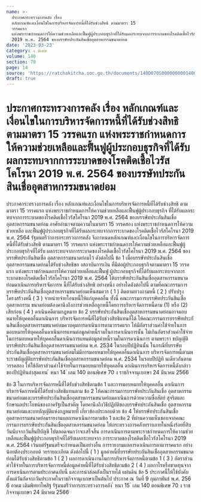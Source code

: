 ```yaml
---
name: >-
  ประกาศกระทรวงการคลัง เรื่อง
  หลักเกณฑ์และเงื่อนไขในการบริหารจัดการหนี้ที่ได้รับช่วงสิทธิ ตามมาตรา 15
  วรรคแรก
  แห่งพระราชกำหนดการให้ความช่วยเหลือและฟื้นฟูผู้ประกอบธุรกิจที่ได้รับผลกระทบจากการระบาดของโรคติดเชื้อไวรัสโคโรนา
  2019 พ.ศ. 2564 ของบรรษัทประกันสินเชื่ออุตสาหกรรมขนาดย่อม
date: '2023-03-23'
category: ง พิเศษ
volume: 140
section: 70
page: 14
source: 'https://ratchakitcha.soc.go.th/documents/140D070S0000000001400.pdf'
draft: true
---
```


# ประกาศกระทรวงการคลัง เรื่อง หลักเกณฑ์และเงื่อนไขในการบริหารจัดการหนี้ที่ได้รับช่วงสิทธิ ตามมาตรา 15 วรรคแรก แห่งพระราชกำหนดการให้ความช่วยเหลือและฟื้นฟูผู้ประกอบธุรกิจที่ได้รับผลกระทบจากการระบาดของโรคติดเชื้อไวรัสโคโรนา 2019 พ.ศ. 2564 ของบรรษัทประกันสินเชื่ออุตสาหกรรมขนาดย่อม

ประกาศกระทรวงการคลัง เรื่อง หลักเกณฑ์และเงื่อนไขในการบริหารจัดการหนี้ที่ได้รับช่วงสิทธิ ตามมาตรา 15 วรรคแรก แห่งพระราชกำหนดการให้ความช่วยเหลือและฟื้นฟูผู้ประกอบธุรกิจ ที่ได้รับผลกระทบจากการระบาดของโรคติดเชื้อไวรัสโคโรนา 2019 พ.ศ. 2564 ของบรรษัทประกันสินเชื่ออุตสาหกรรมขนาดย่อม อาศัยอำนาจตามความในมาตรา 15 วรรคสอง แห่งพระราชกำหนดการให้ความช่วยเหลือ และฟื้นฟูผู้ประกอบธุรกิจที่ได้รับผลกระทบจากการระบาดของโรคติดเชื้อไวรัสโคโรนา 2019 พ.ศ. 2564 รัฐมนตรีว่าการกระทรวงการคลัง จึงกาหนดหลักเกณฑ์และเงื่อนไขในการบริหารจัดการหนี้ที่ได้รับช่วงสิทธิ ตามมาตรา 15 วรรคแรก แห่งพระราชกำหนดการให้ความช่วยเหลือและฟื้นฟูผู้ประกอบธุรกิจที่ได้รับ ผลกระทบจากการระบาดของโรคติดเชื้อไวรัสโคโรนา 2019 พ.ศ. 2564 ของบรรษัทประกันสินเชื่อ อุตสาหกรรมขนาดย่อมไว้ ดังต่อไปนี้ ข้อ 1 เมื่อบรรษัทประกันสินเชื่ออุตสาหกรรมขนาดย่อมได้รับช่วงสิทธิขอ งสถาบันการเงิน ที่มีต่อผู้ประกอบธุรกิจตามมาตรา 15 วรรคแรก แห่งพระราชกำหนดการให้ความช่วยเหลือและฟื้นฟู ผู้ประกอบธุรกิจที่ได้รับผลกระทบจากการระบาดของโรคติดเชื้อไวรัสโคโรนา 2019 พ.ศ. 2564 ให้บรรษัทประกันสินเชื่ออุตสาหกรรมขนาดย่อมดาเนินการบริหารจัดการห นี้ที่ได้รับช่วงสิทธิ อย่างหนึ่ง อย่างใดดังต่อไปนี้ ตามที่คณะกรรมการบรรษัทประกันสินเชื่ออุตสาหกรรมขนาดย่อมเห็นสมควร ( 1 ) ติดตามทวงถามหนี้ ( 2 ) ปรับปรุงโครงสร้างหนี้ ( 3 ) จาหน่ายจ่ายโอนหนี้ให้แก่บุคคลอื่น ทั้งนี้ คณะกรรมการบรรษัทประกันสินเชื่ออุตสาหกรรม ขนาดย่อมต้องคานึงถึงการช่วยเหลือลูกหนี้โดยการบริหารจัดการหนี้ตาม (1) หรือ (2) เสียก่อน ( 4 ) ดาเนินคดีตามกฎหมาย ข้อ 2 บรรษัทประกันสินเชื่ออุตสาหกรรมขนาดย่อมอาจมอบหมายให้บุคคลอื่นดาเนินการ บริหารจัดการหนี้ที่ได้รับช่วงสิทธิแทนก็ได้ ให้คณะกรรมการบรรษัทประกั นสินเชื่ออุตสาหกรรมขนาดย่อมควบคุมการดาเนินการตามวรรคแรก ให้มีอัตราส่วนค่าใช้จ่ายในการมอบหมายให้บุคคลอื่นดาเนินการแทนต่อมูลค่าหนี้รวมในการดาเนินการนั้น ไม่เกินอัตราส่วนค่าใช้จ่ายในการมอบหมายให้บุคคลอื่นดาเนินการแทนต่อมูลค่าหนี้รวมในการดาเนินการ ตามพระรา ชบัญญัติบรรษัทประกันสินเชื่ออุตสาหกรรมขนาดย่อม พ.ศ. 2534 ในรอบปีปฏิทินนั้น ในกรณีที่บรรษัทประกันสินเชื่ออุตสาหกรรมขนาดย่อมไม่มีการมอบหมายให้บุคคลอื่นดาเนินการ บริหารจัดการหนี้ตามพระราชบัญญัติบรรษัทประกันสินเชื่ออุตสาหกรรมขนาดย่อม พ.ศ. 2534 ในรอบปีปฏิทิ นเดียวกันตามวรรคสอง ให้ใช้อัตราส่วนค่าใช้จ่ายในการมอบหมายให้บุคคลอื่น ดาเนินการบริหารจัดการหนี้ดังกล่าวของปีปฏิทินล่าสุดแทน ้ หนา 14 ่ เลม 140 ตอนพิเศษ 70 ง ราชกิจจานุเบกษา 24 มีนาคม 2566

ข้อ 3 ในการบริหารจัดการหนี้ที่ได้รับช่วงสิทธิตามข้อ 1 และการมอบหมายให้บุคคลอื่น ดาเนินการบริหารจัดการหนี้ที่ได้รับช่วงสิทธิแทนตาม ข้อ 2 ให้คณะกรรมการบรรษัทประกันสินเชื่อ อุตสาหกรรมขนาดย่อมและบรรษัทประกันสินเชื่ออุตสาหกรรมขนาดย่อมดาเนินการด้วยความซื่อสัตย์ สุจริตและรักษาผลประโยชน์ของภาครัฐเป็นสาคัญ โดยคานึงถึงวิธีปฏิบัติของบรรษัทประกันสินเชื่อ อุตสาหกรรมขนาดย่อมและบทบัญญัติแห่งกฎหมายที่ เกี่ยวข้องประกอบด้วย ข้อ 4 ให้บรรษัทประกันสินเชื่ออุตสาหกรรมขนาดย่อมรายงานผลการดาเนินการตามข้อ 1 และข้อ 2 ที่ผ่านความเห็นชอบจากคณะกรรมการบรรษัทประกันสินเชื่ออุตสาหกรรมขนาดย่อม ให้กระทรวงการคลังทราบภายในหนึ่งร้อยยี่สิบวันนับจากวันสิ้นปีบัญชี ไปตลอดจนกว่าจะเสร็จสิ้น การดาเนินการตามพระราชกำหนดการให้ความช่วยเหลือและฟื้นฟูผู้ประกอบธุรกิจที่ได้รับผลกระทบจาก การระบาดของโรคติดเชื้อไวรัสโคโรนา 2019 พ.ศ. 2564 เว้นแต่รัฐมนตรีจะกำหนดเป็นอย่างอื่น การรายงานผลการดาเนินการตามวรรคแรก อย่างน้อยต้องประกอบด้ วยรายละเอียด ดังต่อไปนี้ ( 1 ) มูลค่าหนี้ที่บรรษัทประกันสินเชื่ออุตสาหกรรมขนาดย่อมได้รับช่วงสิทธิตามข้อ 1 ( 2 ) ผลการดาเนินงานในการบริหารจัดการหนี้ตามข้อ 1 ( 3 ) อัตราส่วนค่าใช้จ่ายในการบริหารจัดการหนี้ต่อมูลค่าหนี้ที่ได้รับช่วงสิทธิตามข้อ 2 ( 4 ) ผลกาไรหรือขาดทุนจากการดาเนินการตามประกาศฉบับนี้ และการนำส่งคลังเป็นรายได้ แผ่นดิน ข้อ 5 ประกาศนี้ให้ใช้บังคับตั้งแต่วันถัดจากวันประกาศในราชกิจจานุเบกษาเป็นต้นไป ประกาศ ณ วันที่ 9 กุมภาพันธ์ พ.ศ. 256 6 อาคม เติมพิทยาไพสิฐ รัฐมนตรีว่าการกระทรวงการคลัง ้ หนา 15 ่ เลม 140 ตอนพิเศษ 70 ง ราชกิจจานุเบกษา 24 มีนาคม 2566
